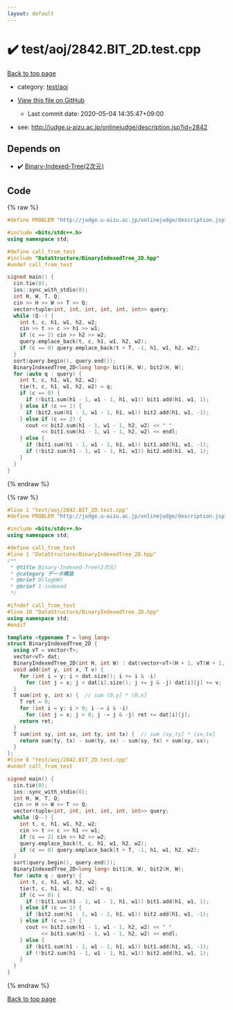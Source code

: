```yaml
---
layout: default
---
```


<!-- mathjax config similar to math.stackexchange -->
<script type="text/javascript" async
  src="https://cdnjs.cloudflare.com/ajax/libs/mathjax/2.7.5/MathJax.js?config=TeX-MML-AM_CHTML">
</script>
<script type="text/x-mathjax-config">
  MathJax.Hub.Config({
    TeX: { equationNumbers: { autoNumber: "AMS" }},
    tex2jax: {
      inlineMath: [ ['$','$'] ],
      processEscapes: true
    },
    "HTML-CSS": { matchFontHeight: false },
    displayAlign: "left",
    displayIndent: "2em"
  });
</script>

<script type="text/javascript" src="https://cdnjs.cloudflare.com/ajax/libs/jquery/3.4.1/jquery.min.js"></script>
<script src="https://cdn.jsdelivr.net/npm/jquery-balloon-js@1.1.2/jquery.balloon.min.js" integrity="sha256-ZEYs9VrgAeNuPvs15E39OsyOJaIkXEEt10fzxJ20+2I=" crossorigin="anonymous"></script>
<script type="text/javascript" src="../../../assets/js/copy-button.js"></script>
<link rel="stylesheet" href="../../../assets/css/copy-button.css" />


# :heavy_check_mark: test/aoj/2842.BIT_2D.test.cpp

<a href="../../../index.html">Back to top page</a>

* category: <a href="../../../index.html#0d0c91c0cca30af9c1c9faef0cf04aa9">test/aoj</a>
* <a href="{{ site.github.repository_url }}/blob/master/test/aoj/2842.BIT_2D.test.cpp">View this file on GitHub</a>
    - Last commit date: 2020-05-04 14:35:47+09:00


* see: <a href="http://judge.u-aizu.ac.jp/onlinejudge/description.jsp?id=2842">http://judge.u-aizu.ac.jp/onlinejudge/description.jsp?id=2842</a>


## Depends on

* :heavy_check_mark: <a href="../../../library/DataStructure/BinaryIndexedTree_2D.hpp.html">Binary-Indexed-Tree(2次元)</a>


## Code

<a id="unbundled"></a>
{% raw %}
```cpp
#define PROBLEM "http://judge.u-aizu.ac.jp/onlinejudge/description.jsp?id=2842"

#include <bits/stdc++.h>
using namespace std;

#define call_from_test
#include "DataStructure/BinaryIndexedTree_2D.hpp"
#undef call_from_test

signed main() {
  cin.tie(0);
  ios::sync_with_stdio(0);
  int H, W, T, Q;
  cin >> H >> W >> T >> Q;
  vector<tuple<int, int, int, int, int, int>> query;
  while (Q--) {
    int t, c, h1, w1, h2, w2;
    cin >> t >> c >> h1 >> w1;
    if (c == 2) cin >> h2 >> w2;
    query.emplace_back(t, c, h1, w1, h2, w2);
    if (c == 0) query.emplace_back(t + T, -1, h1, w1, h2, w2);
  }
  sort(query.begin(), query.end());
  BinaryIndexedTree_2D<long long> bit1(H, W), bit2(H, W);
  for (auto q : query) {
    int t, c, h1, w1, h2, w2;
    tie(t, c, h1, w1, h2, w2) = q;
    if (c == 0) {
      if (!bit1.sum(h1 - 1, w1 - 1, h1, w1)) bit1.add(h1, w1, 1);
    } else if (c == 1) {
      if (bit2.sum(h1 - 1, w1 - 1, h1, w1)) bit2.add(h1, w1, -1);
    } else if (c == 2) {
      cout << bit2.sum(h1 - 1, w1 - 1, h2, w2) << " "
           << bit1.sum(h1 - 1, w1 - 1, h2, w2) << endl;
    } else {
      if (bit1.sum(h1 - 1, w1 - 1, h1, w1)) bit1.add(h1, w1, -1);
      if (!bit2.sum(h1 - 1, w1 - 1, h1, w1)) bit2.add(h1, w1, 1);
    }
  }
}

```
{% endraw %}

<a id="bundled"></a>
{% raw %}
```cpp
#line 1 "test/aoj/2842.BIT_2D.test.cpp"
#define PROBLEM "http://judge.u-aizu.ac.jp/onlinejudge/description.jsp?id=2842"

#include <bits/stdc++.h>
using namespace std;

#define call_from_test
#line 1 "DataStructure/BinaryIndexedTree_2D.hpp"
/**
 * @title Binary-Indexed-Tree(2次元)
 * @category データ構造
 * @brief O(logHW)
 * @brief 1-indexed
 */

#ifndef call_from_test
#line 10 "DataStructure/BinaryIndexedTree_2D.hpp"
using namespace std;
#endif

template <typename T = long long>
struct BinaryIndexedTree_2D {
  using vT = vector<T>;
  vector<vT> dat;
  BinaryIndexedTree_2D(int H, int W) : dat(vector<vT>(H + 1, vT(W + 1, 0))) {}
  void add(int y, int x, T v) {
    for (int i = y; i < dat.size(); i += i & -i)
      for (int j = x; j < dat[i].size(); j += j & -j) dat[i][j] += v;
  }
  T sum(int y, int x) {  // sum (0,y] * (0,x]
    T ret = 0;
    for (int i = y; i > 0; i -= i & -i)
      for (int j = x; j > 0; j -= j & -j) ret += dat[i][j];
    return ret;
  }
  T sum(int sy, int sx, int ty, int tx) {  // sum (sy,ty] * (sx,tx]
    return sum(ty, tx) - sum(ty, sx) - sum(sy, tx) + sum(sy, sx);
  }
};
#line 8 "test/aoj/2842.BIT_2D.test.cpp"
#undef call_from_test

signed main() {
  cin.tie(0);
  ios::sync_with_stdio(0);
  int H, W, T, Q;
  cin >> H >> W >> T >> Q;
  vector<tuple<int, int, int, int, int, int>> query;
  while (Q--) {
    int t, c, h1, w1, h2, w2;
    cin >> t >> c >> h1 >> w1;
    if (c == 2) cin >> h2 >> w2;
    query.emplace_back(t, c, h1, w1, h2, w2);
    if (c == 0) query.emplace_back(t + T, -1, h1, w1, h2, w2);
  }
  sort(query.begin(), query.end());
  BinaryIndexedTree_2D<long long> bit1(H, W), bit2(H, W);
  for (auto q : query) {
    int t, c, h1, w1, h2, w2;
    tie(t, c, h1, w1, h2, w2) = q;
    if (c == 0) {
      if (!bit1.sum(h1 - 1, w1 - 1, h1, w1)) bit1.add(h1, w1, 1);
    } else if (c == 1) {
      if (bit2.sum(h1 - 1, w1 - 1, h1, w1)) bit2.add(h1, w1, -1);
    } else if (c == 2) {
      cout << bit2.sum(h1 - 1, w1 - 1, h2, w2) << " "
           << bit1.sum(h1 - 1, w1 - 1, h2, w2) << endl;
    } else {
      if (bit1.sum(h1 - 1, w1 - 1, h1, w1)) bit1.add(h1, w1, -1);
      if (!bit2.sum(h1 - 1, w1 - 1, h1, w1)) bit2.add(h1, w1, 1);
    }
  }
}

```
{% endraw %}

<a href="../../../index.html">Back to top page</a>

